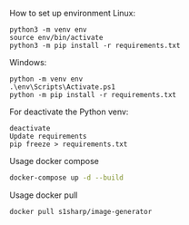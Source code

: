How to set up environment
Linux:
```
python3 -m venv env
source env/bin/activate
python3 -m pip install -r requirements.txt
```

Windows:
```
python -m venv env
.\env\Scripts\Activate.ps1
python -m pip install -r requirements.txt
```

For deactivate the Python venv:
```
deactivate
Update requirements
pip freeze > requirements.txt
```

Usage docker compose
```sh
docker-compose up -d --build
```

Usage docker pull
```sh
docker pull s1sharp/image-generator
```
